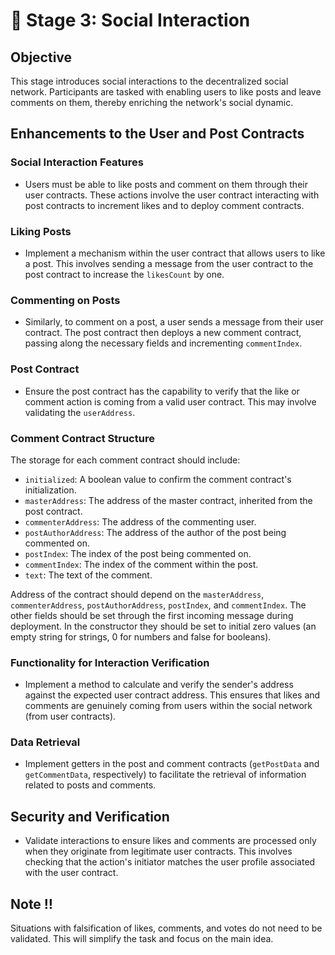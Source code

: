# 🚀 Stage 3: Social Interaction

## Objective
This stage introduces social interactions to the decentralized social network. Participants are tasked with enabling users to like posts and leave comments on them, thereby enriching the network's social dynamic.

## Enhancements to the User and Post Contracts

### Social Interaction Features
- Users must be able to like posts and comment on them through their user contracts. These actions involve the user contract interacting with post contracts to increment likes and to deploy comment contracts.

### Liking Posts
- Implement a mechanism within the user contract that allows users to like a post. This involves sending a message from the user contract to the post contract to increase the `likesCount` by one.

### Commenting on Posts
- Similarly, to comment on a post, a user sends a message from their user contract. The post contract then deploys a new comment contract, passing along the necessary fields and incrementing `commentIndex`.

### Post Contract
- Ensure the post contract has the capability to verify that the like or comment action is coming from a valid user contract. This may involve validating the `userAddress`.

### Comment Contract Structure
The storage for each comment contract should include:

- `initialized`: A boolean value to confirm the comment contract's initialization.
- `masterAddress`: The address of the master contract, inherited from the post contract.
- `commenterAddress`: The address of the commenting user.
- `postAuthorAddress`: The address of the author of the post being commented on.
- `postIndex`: The index of the post being commented on.
- `commentIndex`: The index of the comment within the post.
- `text`: The text of the comment.

Address of the contract should depend on the `masterAddress`, `commenterAddress`, `postAuthorAddress`, `postIndex`, and `commentIndex`. The other fields should be set through the first incoming message during deployment. In the constructor they should be set to initial zero values (an empty string for strings, 0 for numbers and false for booleans).

### Functionality for Interaction Verification
- Implement a method to calculate and verify the sender's address against the expected user contract address. This ensures that likes and comments are genuinely coming from users within the social network (from user contracts).

### Data Retrieval
- Implement getters in the post and comment contracts (`getPostData` and `getCommentData`, respectively) to facilitate the retrieval of information related to posts and comments.

## Security and Verification
- Validate interactions to ensure likes and comments are processed only when they originate from legitimate user contracts. This involves checking that the action's initiator matches the user profile associated with the user contract.

## Note ‼️

Situations with falsification of likes, comments, and votes do not need to be validated. This will simplify the task and focus on the main idea.
